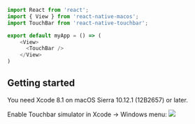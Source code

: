 
```js
import React from 'react';
import { View } from 'react-native-macos';
import TouchBar from 'react-native-touchbar';

export default myApp = () => (
    <View>
      <TouchBar />
    </View>
)
```


## Getting started

You need Xcode 8.1 on macOS Sierra 10.12.1 (12B2657) or later.

Enable Touchbar simulator in Xcode -> Windows menu:
![](https://help.apple.com/xcode/mac/8.1/en.lproj/Art/da_menu_show_Touch_Bar.png)
